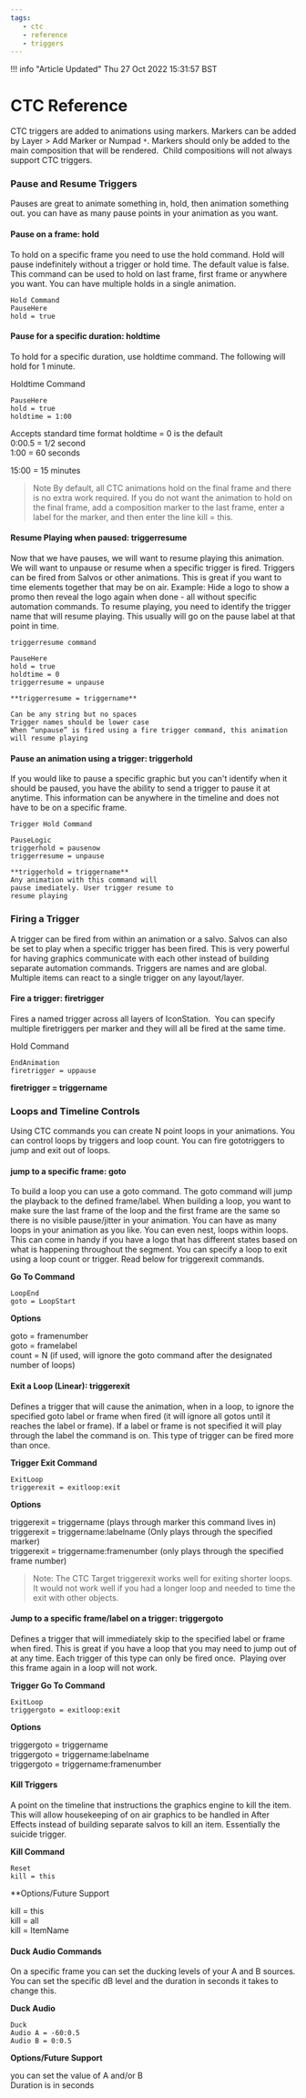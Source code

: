 ```yaml
---
tags:
   - ctc
   - reference
   - triggers
---
```


<!--
Title : 2093970347_ctc_cheat_sheet_reference

- Created : 2022-01-04 08:21
- Updated :
- Author : James Rivers
- Written against (version):
- Sources :
- Author Notes :
-->
!!! info "Article Updated"
    Thu 27 Oct 2022 15:31:57 BST

# CTC Reference
CTC triggers are added to animations using markers. Markers can be added by Layer > Add Marker or Numpad `*`. Markers should only be added to the main composition that will be rendered.  Child compositions will not always support CTC triggers.

### Pause and Resume Triggers
Pauses are great to animate something in, hold, then animation something out. you can have as many pause points in your animation as you want.

#### Pause on a frame: hold
To hold on a specific frame you need to use the hold command. Hold will pause indefinitely without a trigger or hold time. The default value is false. This command can be used to hold on last frame, first frame or anywhere you want. You can have multiple holds in a single animation.

```
Hold Command
PauseHere  
hold = true
```


#### Pause for a specific duration: holdtime
To hold for a specific duration, use holdtime command. The following will hold for 1 minute.

Holdtime Command

```
PauseHere  
hold = true  
holdtime = 1:00 
```
Accepts standard time format
holdtime = 0 is the default  
0:00.5 = 1/2 second  
1:00 = 60 seconds

15:00 = 15 minutes

> Note   By default, all CTC animations hold on the final frame and there is no extra work required.  If you do not want the animation to hold on the final frame, add a composition marker to the last frame, enter a label for the marker, and then enter the line kill = this.

#### Resume Playing when paused: triggerresume
Now that we have pauses, we will want to resume playing this animation. We will want to unpause or resume when a specific trigger is fired. Triggers can be fired from Salvos or other animations. This is great if you want to time elements together that may be on air. Example: Hide a logo to show a promo then reveal the logo again when done - all without specific automation commands. To resume playing, you need to identify the trigger name that will resume playing. This usually will go on the pause label at that point in time.

```
triggerresume command

PauseHere  
hold = true  
holdtime = 0  
triggerresume = unpause

**triggerresume = triggername**

Can be any string but no spaces  
Trigger names should be lower case  
When “unpause” is fired using a fire trigger command, this animation will resume playing

```

#### Pause an animation using a trigger: triggerhold
If you would like to pause a specific graphic but you can't identify when it should be paused, you have the ability to send a trigger to pause it at anytime. This information can be anywhere in the timeline and does not have to be on a specific frame.

```
Trigger Hold Command

PauseLogic  
triggerhold = pausenow  
triggerresume = unpause

**triggerhold = triggername**  
Any animation with this command will  
pause imediately. User trigger resume to  
resume playing

```

### Firing a Trigger
A trigger can be fired from within an animation or a salvo. Salvos can also be set to play when a specific trigger has been fired. This is very powerful for having graphics communicate with each other instead of building separate automation commands. Triggers are names and are global. Multiple items can react to a single trigger on any layout/layer.

#### Fire a trigger: firetrigger
Fires a named trigger across all layers of IconStation.  You can specify multiple firetriggers per marker and they will all be fired at the same time.

Hold Command
```
EndAnimation  
firetrigger = uppause
```

**firetrigger = triggername**


### Loops and Timeline Controls
Using CTC commands you can create N point loops in your animations. You can control loops by triggers and loop count. You can fire gototriggers to jump and exit out of loops.


#### jump to a specific frame: goto

To build a loop you can use a goto command. The goto command will jump the playback to the defined frame/label. When building a loop, you want to make sure the last frame of the loop and the first frame are the same so there is no visible pause/jitter in your animation. You can have as many loops in your animation as you like. You can even nest, loops within loops. This can come in handy if you have a logo that has different states based on what is happening throughout the segment. You can specify a loop to exit using a loop count or trigger. Read below for triggerexit commands.

**Go To Command**

```
LoopEnd  
goto = LoopStart
```

**Options**

goto = framenumber  
goto = framelabel  
count = N (if used, will ignore the goto command after the designated number of loops)


#### Exit a Loop (Linear): triggerexit

Defines a trigger that will cause the animation, when in a loop, to ignore the specified goto label or frame when fired (it will ignore all gotos until it reaches the label or frame). If a label or frame is not specified it will play through the label the command is on. This type of trigger can be fired more than once.

**Trigger Exit Command**

```
ExitLoop  
triggerexit = exitloop:exit
```

**Options**

triggerexit = triggername (plays through marker this command lives in)  
triggerexit = triggername:labelname (Only plays through the specified marker)  
triggerexit = triggername:framenumber (only plays through the specified frame number)


> Note: The CTC Target triggerexit works well for exiting shorter loops. It would not work well if you had a longer loop and needed to time the exit with other objects.

#### Jump to a specific frame/label on a trigger: triggergoto

Defines a trigger that will immediately skip to the specified label or frame when fired. This is great if you have a loop that you may need to jump out of at any time. Each trigger of this type can only be fired once.  Playing over this frame again in a loop will not work.

**Trigger Go To Command**

```
ExitLoop  
triggergoto = exitloop:exit
```

**Options**

triggergoto = triggername  
triggergoto = triggername:labelname  
triggergoto = triggername:framenumber


#### Kill Triggers

A point on the timeline that instructions the graphics engine to kill the item. This will allow housekeeping of on air graphics to be handled in After Effects instead of building separate salvos to kill an item. Essentially the suicide trigger.

**Kill Command**
```
Reset  
kill = this 
```

**Options/Future Support  

kill = this  
kill = all  
kill = ItemName

#### Duck Audio Commands

On a specific frame you can set the ducking levels of your A and B sources. You can set the specific dB level and the duration in seconds it takes to change this.    

**Duck Audio**
```
Duck  
Audio A = -60:0.5  
Audio B = 0:0.5
```

**Options/Future Support**

you can set the value of A and/or B  
Duration is in seconds
